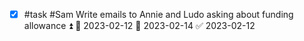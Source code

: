 - [x] #task #Sam Write emails to Annie and Ludo asking about funding allowance ⏫ 🛫 2023-02-12 📅 2023-02-14 ✅ 2023-02-12